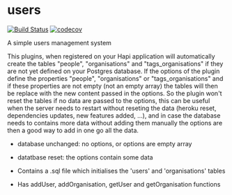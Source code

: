 # users
[![Build Status](https://travis-ci.org/postgres-plugin/people.svg?branch=master)](https://travis-ci.org/postgres-plugin/people)
[![codecov](https://codecov.io/gh/postgres-plugin/people/branch/master/graph/badge.svg)](https://codecov.io/gh/postgres-plugin/people)

A simple users management system

This plugins, when registered on your Hapi application will automatically create the tables "people", "organisations" and "tags_organisations" if they are not yet defined on your Postgres database.
If the options of the plugin define the properties "people", "organisations" or "tags_organisations" and if these properties are not empty (not an empty array) the tables will then be replace with the new content passed in the options. So the plugin won't reset the tables if no data are passed to the options, this can be useful when the server needs to restart without reseting the data (heroku reset, dependencies updates, new features added, ...), and in case the database needs to contains more data without adding them manually the options are then a good way to add in one go all the data.

- database unchanged: no options, or options are empty array
- datatbase reset: the options contain some data


- Contains a .sql file which initialises the 'users' and 'organisations' tables
- Has addUser, addOrganisation, getUser and getOrganisation functions
